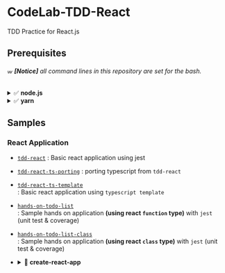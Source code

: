 # CodeLab-TDD-React

TDD Practice for React.js

## Prerequisites

<h6>
    <img alt="warining-sign" width="12" src="https://emojipedia-us.s3.dualstack.us-west-1.amazonaws.com/thumbs/120/facebook/304/warning_26a0-fe0f.png"/>
    <b>[Notice]</b>
    all command lines in this repository are set for the bash.
</h6>

<details>
<summary>✅ <b>node.js</b></summary>

### Prepare **[node](https://nodejs.org)** using [**nvm**](https://github.com/nvm-sh/nvm#installing-and-updating)

1. Get latest version of nvm

  ```bash
  export NVM_LATEST_VERS=$(curl -H "accept: application/vnd.github.v3+json" -s "https://api.github.com/repos/nvm-sh/nvm/releases/latest" | jq ".tag_name" | tr -d '"')
  echo " * NVM_LATEST_VERS: ${NVM_LATEST_VERS}"
  ```

1. Instal nvm using on current shell.

    ```bash
    curl -o- https://raw.githubusercontent.com/nvm-sh/nvm/v0.39.0/install.sh | $SHELL
    ```

1. Copy and paste below nvm setting scripts into your profile.  
   _(e.g `~/.bashrc` or `~/.zshrc`, etc.)_

    ```bash
    # NVM
    export NVM_DIR="$HOME/.nvm"
    [ -s "$NVM_DIR/nvm.sh" ] && \. "$NVM_DIR/nvm.sh"  # This loads nvm
    [ -s "$NVM_DIR/bash_completion" ] && \. "$NVM_DIR/bash_completion"  # This loads nvm bash_completion
    ```

    Then refesh your profile.

    ```bash
    source ~/.bashrc
    # OR
    source ~/.zshrc
    ```

    Check the version

    ```bash
    nvm -v
    ```

1. Set _LTS version_ of node using nvm

    ```bash
    # Download and install node package
    nvm install --lts
    nvm use --lts 

    # Check
    nvm which node
    node -v
    ```

    ```bash
    # Option :: update npm
    npm i -g npm
    ```

<br>
</details>

<details>
<summary>✅ <b>yarn</b></summary>

### Prepare **[yarn](https://yarnpkg.com/getting-started/install)**

```bash
npm i -g yarn

# Check
yarn -v
```

<br>
</details>

## Samples

### React Application

- [`tdd-react`](./tdd-react#readme)
  : Basic react application using jest

- [`tdd-react-ts-porting`](./tdd-react-ts-porting#readme)
  : porting typescript from `tdd-react`

- [`tdd-react-ts-template`](./tdd-react-ts-template#readme)  
  : Basic react application using `typescript template`

- [`hands-on-todo-list`](./hands-on-todo-list#readme)  
  : Sample hands on application **(using react `function` type)** with `jest` (unit test & coverage)

- [`hands-on-todo-list-class`](./hands-on-todo-list-class#readme)  
  : Sample hands on application **(using react `class` type)** with `jest` (unit test & coverage)

- <details>
  <summary>💫 <b>create-react-app</b></summary>
  <br>

  ```bash
  # Installing
  npm install -g create-react-app

  # Check
  npx create-react-app --version
  ```

  How to use `create-react-app`

  ```bash
  # Init
  npx create-react-app <YOUR_APP_NAME> [--template=typescript]

  # Launch
  cd <YOUR_APP_NAME>
  yarn start  # or | npm run start
  ```

  <br>
  </details>
